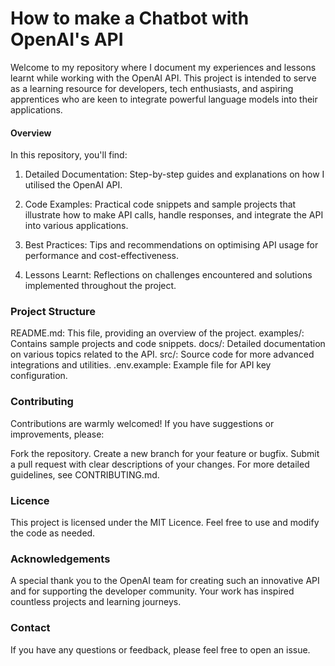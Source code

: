 # How to make a Chatbot with OpenAI's API

Welcome to my repository where I document my experiences and lessons learnt while working with the OpenAI API. This project is intended to serve as a learning resource for developers, tech enthusiasts, and aspiring apprentices who are keen to integrate powerful language models into their applications.

#### Overview
In this repository, you'll find:

1) Detailed Documentation: Step-by-step guides and explanations on how I utilised the OpenAI API.
2) Code Examples: Practical code snippets and sample projects that illustrate how to make API calls, handle responses, and integrate the API into various applications.
   
4) Best Practices: Tips and recommendations on optimising API usage for performance and cost-effectiveness.
5) Lessons Learnt: Reflections on challenges encountered and solutions implemented throughout the project.

### Project Structure
README.md: This file, providing an overview of the project.
examples/: Contains sample projects and code snippets.
docs/: Detailed documentation on various topics related to the API.
src/: Source code for more advanced integrations and utilities.
.env.example: Example file for API key configuration.

### Contributing
Contributions are warmly welcomed! If you have suggestions or improvements, please:

Fork the repository.
Create a new branch for your feature or bugfix.
Submit a pull request with clear descriptions of your changes.
For more detailed guidelines, see CONTRIBUTING.md.

### Licence
This project is licensed under the MIT Licence. Feel free to use and modify the code as needed.

### Acknowledgements
A special thank you to the OpenAI team for creating such an innovative API and for supporting the developer community. Your work has inspired countless projects and learning journeys.

### Contact
If you have any questions or feedback, please feel free to open an issue.
